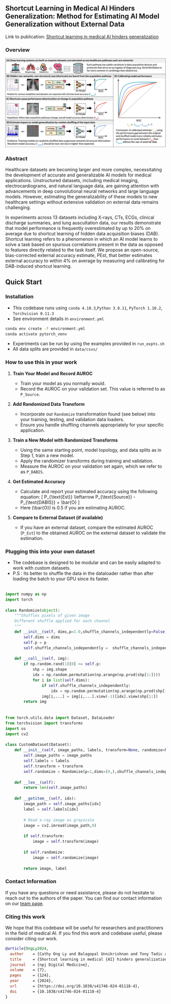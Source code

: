 ## Shortcut Learning in Medical AI Hinders Generalization: Method for Estimating AI Model Generalization without External Data
Link to publication: [Shortcut learning in medical AI hinders generalization](https://www.nature.com/articles/s41746-024-01118-4)

### Overview
![Overview Diagram](docs/Diag.png)

### Abstract
Healthcare datasets are becoming larger and more complex, necessitating the development of accurate and generalizable AI models for medical applications. Unstructured datasets, including medical imaging, electrocardiograms, and natural language data, are gaining attention with advancements in deep convolutional neural networks and large language models. However, estimating the generalizability of these models to new healthcare settings without extensive validation on external data remains challenging.

In experiments across 13 datasets including X-rays, CTs, ECGs, clinical discharge summaries, and lung auscultation data, our results demonstrate that model performance is frequently overestimated by up to 20% on average due to shortcut learning of hidden data acquisition biases (DAB). Shortcut learning refers to a phenomenon in which an AI model learns to solve a task based on spurious correlations present in the data as opposed to features directly related to the task itself. We propose an open-source, bias-corrected external accuracy estimate, PEst, that better estimates external accuracy to within 4% on average by measuring and calibrating for DAB-induced shortcut learning.


## Quick Start

### Installation
* This codebase runs using `conda 4.10.3`,`Python 3.8.11`, `PyTorch 1.10.2`, `Torchvision 0.11.3`
* See environment details in `environment.yml`
```bash
conda env create -f environment.yml
conda activate pytorch_venv
```
* Experiments can be run by using the examples provided in `run_expts.sh`
* All data splits are provided in `data/csvs/`


### How to use this in your work

1. **Train Your Model and Record AUROC**
   - Train your model as you normally would.
   - Record the AUROC on your validation set. This value is referred to as `P_Source`.

2. **Add Randomized Data Transform**
   - Incorporate our `Randomize` transformation found (see below) into your training, testing, and validation data loaders.
   - Ensure you handle shuffling channels appropriately for your specific application.

3. **Train a New Model with Randomized Transforms**
   - Using the same starting point, model topology, and data splits as in Step 1, train a new model.
   - Apply the randomizer transforms during training and validation.
   - Measure the AUROC on your validation set again, which we refer to as `P_DABIS`.

4. **Get Estimated Accuracy**
   - Calculate and report your estimated accuracy using the following equation:
     \[
     P_{\text{Est}} \leftarrow P_{\text{Source}} - P_{\text{DABIS}} + \bar{O}
     \]
   - Here \(\bar{O}\) is 0.5 if you are estimating AUROC.


5. **Compare to External Dataset (if available)**
   - If you have an external dataset, compare the estimated AUROC (`P_Est`) to the obtained AUROC on the external dataset to validate the estimation.


### Plugging this into your own dataset
* The codebase is designed to be modular and can be easily adapted to work with custom datasets.
* P.S : Its better to shuffle the data in the dataloader rather than after loading the batch to your GPU since its faster.

```python

import numpy as np
import torch

class Randomize(object):
    """Shuffles pixels of given image
    Different shuffle applied for each channel
    """
    def __init__(self, dims,p=1.0,shuffle_channels_independently=False):
        self.dims = dims
        self.p = p
        self.shuffle_channels_independently =  shuffle_channels_independently

    def __call__(self, img):
        if np.random.rand(1)[0] <= self.p:
            shp = img.shape
            idx = np.random.permutation(np.arange(np.prod(shp[1:])))
            for i in list(self.dims):
                if self.shuffle_channels_independently:
                    idx = np.random.permutation(np.arange(np.prod(shp[1:])))
                img[i,...] = img[i,...].view(-1)[idx].view(shp[1:])
        return img


from torch.utils.data import Dataset, DataLoader
from torchvision import transforms
import os
import cv2

class CustomDataset(Dataset):
    def __init__(self, image_paths, labels, transform=None, randomize=None):
        self.image_paths = image_paths
        self.labels = labels
        self.transform = transform
        self.randomize = Randomize(p=1,dims=(0,),shuffle_channels_independently=False)

    def __len__(self):
        return len(self.image_paths)

    def __getitem__(self, idx):
        image_path = self.image_paths[idx]
        label = self.labels[idx]

        # Read x-ray image as grayscale
        image = cv2.imread(image_path,0)

        if self.transform:
            image = self.transform(image)

        if self.randomize:
            image = self.randomize(image)

        return image, label
```

### Contact Information
If you have any questions or need assistance, please do not hesitate to reach out to the authors of the paper. You can find our contact information on our [team page](https://mcintoshml.github.io/#People).


### Citing this work
We hope that this codebase will be useful for researchers and practitioners in the field of medical AI. If you find this work and codebase useful, please consider citing our work.
```bibtex
@article{OngLy2024,
  author    = {Cathy Ong Ly and Balagopal Unnikrishnan and Tony Tadic and Tirth Patel and Joe Duhamel and Sonja Kandel and Yasbanoo Moayedi and Michael Brudno and Andrew Hope and Heather Ross and Chris McIntosh},
  title     = {Shortcut learning in medical {AI} hinders generalization: method for estimating {AI} model generalization without external data},
  journal   = {npj Digital Medicine},
  volume    = {7},
  pages     = {124},
  year      = {2024},
  url       = {https://doi.org/10.1038/s41746-024-01118-4},
  doi       = {10.1038/s41746-024-01118-4}
}
```

